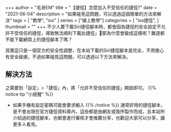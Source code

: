 +++
author = "毛哥EM"
title = "【捷徑】怎麼加入不受信任的捷徑?"
date = "2021-06-04"
description = "如果碰見這問題，可以透過這個簡單的方法來解決"
tags = [
    "教學",
    "ios"
]
series = ["線上教學"]
categories = [
    "ios捷徑",
]
thumbnail = ""
+++
不少人要下載Siri捷徑腳本時，都會因為捷徑的安全設定不允許不受信任的捷徑，導致無法順利下載此捷徑」那為什麼會變成這樣呢？難道都不能下載網頁上的捷徑腳本了嗎？

<!--more-->

其實這只是一個官方的安全性調整，在本站下載的Siri捷徑腳本是完全，不用擔心有安全疑慮。不過如果碰見這問題，可以透過以下方法來解決。
## 解決方法
之需要到「設定」>「捷徑」內，將「允許不受信任的捷徑」開啟即可。
{{% notice tip "小提醒" %}}
* 如果手機有設定密碼可能會要求輸入
{{% /notice %}}
通常好用的捷徑腳本，是不會出現在官方捷徑資料庫內，這些都是由網友或我所製作而成，且本站所介紹過的捷徑腳本，也都會進行審核才會推薦分享，也歡迎大家可以分享，讓更多人看見。

